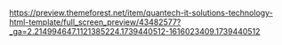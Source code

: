 https://preview.themeforest.net/item/quantech-it-solutions-technology-html-template/full_screen_preview/43482577?_ga=2.214994647.1121385224.1739440512-1616023409.1739440512
